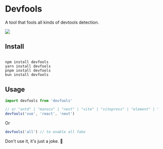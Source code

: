 # Devfools

A tool that fools all kinds of devtools detection.

![](https://github.com/withyellow/devfools/assets/41265413/296df711-9070-4483-9f46-f0ca3fa910f9)

## Install

```shell

npm install devfools
yarn install devfools
pnpm install devfools
bun install devfools

```

## Usage

```ts
import devfools from 'devfools'

// or "antd" | "manoco" | "next" | "vite" | "vitepress" | "element" | "solid" | "react" | "nuxt" | "vue" | "svelte" | "angular" | "redux" | "motion" | "mobx" | "tailwind" | "naive" | "codemirror" | .... | "all"
devfools('vue', 'react', 'next')
```

Or

```ts
devfools('all') // to enable all fake
```

Don't use it, it's just a joke. 🤡
